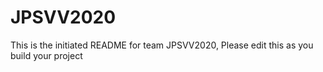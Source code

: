 # JPSVV2020
This is the initiated README for team JPSVV2020, Please edit this as you build your project
